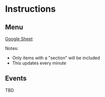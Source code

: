 # Instructions

## Menu
[Google Sheet](https://docs.google.com/spreadsheets/d/1MEPZ_B8ACNICWCKWV9qEzSivBcec0Npg5gfYSp6K-KA/edit#gid=0)

Notes:
* Only items with a "section" will be included
* This updates every minute

## Events
TBD